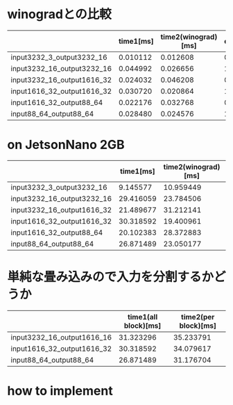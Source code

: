 
# winogradとの比較
| | time1[ms] | time2(winograd)[ms] | elapsed_time_ms1/elapsed_time_ms2 |
| ---- | ---- | ---- | ---- |
| input3232_3_output3232_16 | 0.010112 | 0.012608 | 0.802030 |
| input3232_16_output3232_16 | 0.044992 | 0.026656 | 1.687875 |
| input3232_16_output1616_32 | 0.024032 | 0.046208 | 0.686169 |
| input1616_32_output1616_32 | 0.030720 | 0.020864 | 1.472393 |
| input1616_32_output88_64 | 0.022176 | 0.032768 | 0.676758 |
| input88_64_output88_64 | 0.028480 | 0.024576 | 1.158854 |


# on JetsonNano 2GB
| | time1[ms] | time2(winograd)[ms] | elapsed_time_ms1/elapsed_time_ms2 |
| ---- | ---- | ---- | ---- |
| input3232_3_output3232_16 | 9.145577 | 10.959449 | 0.834492 |
| input3232_16_output3232_16 | 29.416059 | 23.784506 | 1.236774 |
| input3232_16_output1616_32 | 21.489677 | 31.212141 | 0.688504 |
| input1616_32_output1616_32 | 30.318592 | 19.400961 | 1.562737 |
| input1616_32_output88_64 | 20.102383 | 28.372883 | 0.708507 |
| input88_64_output88_64 | 26.871489 | 23.050177 | 1.165782 |

# 単純な畳み込みので入力を分割するかどうか
| | time1(all block)[ms] | time2(per block)[ms] |
| ---- | ---- | ---- |
| input3232_16_output1616_16 | 31.323296 | 35.233791 |
| input1616_32_output1616_32 | 30.318592 | 34.079617 |
| input88_64_output88_64 | 26.871489 | 31.176704 |


# how to implement